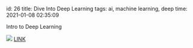 id: 26
title: Dive Into Deep Learning
tags: ai, machine learning, deep
time: 2021-01-08 02:35:09

Intro to Deep Learning

![](http://localhost/bkmks_fotos/pics/6)
[LINK](https://d2l.ai)